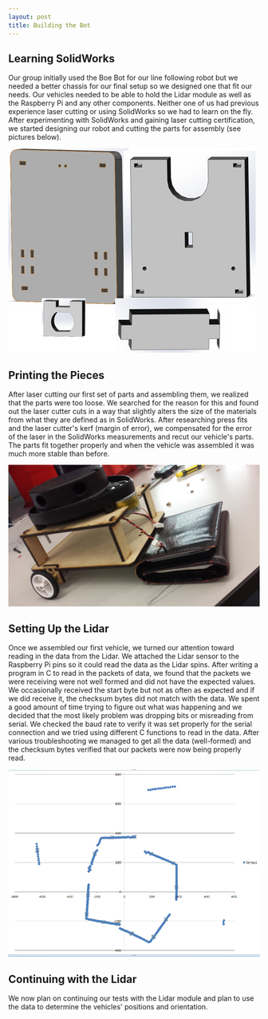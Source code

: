 ```yaml
---
layout: post
title: Building the Bot
---
```


## Learning SolidWorks

Our group initially used the Boe Bot for our line following robot but we needed a better chassis for our final setup so we designed one that fit our needs.  Our vehicles needed to be able to hold the Lidar module as well as the Raspberry Pi and any other components.  Neither one of us had previous experience laser cutting or using SolidWorks so we had to learn on the fly.
After experimenting with SolidWorks and gaining laser cutting certification, we started designing our robot and cutting the parts for assembly (see pictures below).

![Parts Picture](/images/SolidWorksParts.PNG)

## Printing the Pieces

After laser cutting our first set of parts and assembling them, we realized that the parts were too loose. We searched for the reason for this and found out the laser cutter cuts in a way that slightly alters the size of the materials from what they are defined as in SolidWorks. After researching press fits and the laser cutter's kerf (margin of error), we compensated for the error of the laser in the SolidWorks measurements and recut our vehicle's parts. The parts fit together properly and when the vehicle was assembled it was much more stable than before. 

![Assembled Parts](/images/BuiltChassis1.jpg)


## Setting Up the Lidar
Once we assembled our first vehicle, we turned our attention toward reading in the data from the Lidar. We attached the Lidar sensor to the Raspberry Pi pins so it could read the data as the Lidar spins.  After writing a program in C to read in the packets of data, we found that the packets we were receiving were not well formed and did not have the expected values. We occasionally received the start byte but not as often as expected and if we did receive it, the checksum bytes did not match with the data.  We spent a good amount of time trying to figure out what was happening and we decided that the most likely problem was dropping bits or misreading from serial. We checked the baud rate to verify it was set properly for the serial connection and we tried using different C functions to read in the data. After various troubleshooting we managed to get all the data (well-formed) and the checksum bytes verified that our packets were now being properly read.

![Data Picture](/images/LidarData.PNG)

## Continuing with the Lidar
We now plan on continuing our tests with the Lidar module and plan to use the data to determine the vehicles' positions and orientation.
